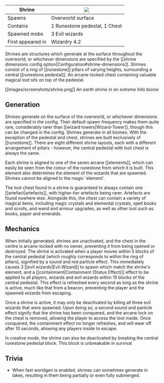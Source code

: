 | Shrine | ![](https://github.com/Electroblob77/Wizardry/blob/1.12.2/src/main/resources/assets/ebwizardry/textures/integration/antiqueatlas/shrine.png) |
| --- | --- |
| Spawns | Overworld surface |
| Contains | 1 Runestone pedestal, 1 Chest |
| Spawned mobs | 3 Evil wizards |
| First appeared in | Wizardry 4.2 |

Shrines are structures which generate at the surface throughout the overworld, or whichever dimensions are specified by the [[shrine dimensions config option|Configuration#shrine-dimensions]]. Shrines consist of a ring of [[runestone]] pillars of varying heights, surrounding a central [[runestone pedestal]]. An arcane-locked chest containing valuable magical loot sits on top of the pedestal.

[[images/screenshots/shrine.png]]
_An earth shrine in an extreme hills biome_

## Generation
Shrines generate on the surface of the overworld, or whichever dimensions are specified in the config. Their default spawn frequency makes them quite rare, considerably rarer than [[wizard towers|Wizard-Tower]], though this can be changed in the config. Shrines generate in all biomes. With the exception of the pedestal and chest, shrines are built exclusively of [[runestone]]. There are eight different shrine layouts, each with a different arrangement of pillars - however, the central pedestal with loot chest is always the same.

Each shrine is aligned to one of the seven arcane [[elements]], which can easily be seen from the colour of the runestone from which it is built. This element also determines the element of the wizards that are spawned. Shrines cannot be aligned to the magic 'element'.

The loot chest found in a shrine is guaranteed to always contain one [[artefact|artefacts]], with higher-tier artefacts being rarer. Artefacts are found nowhere else. Alongside this, the chest can contain a variety of magical items, including magic crystals and elemental crystals, spell books and scrolls, and wand and armour upgrades, as well as other loot such as books, paper and emeralds.

## Mechanics
When initially generated, shrines are unactivated, and the chest in the centre is arcane-locked with no owner, preventing it from being opened or destroyed. The shrine is activated when a player moves within 5 blocks of the central pedestal (which roughly corresponds to within the ring of pillars), signified by a sound and red particle effect. This immediately causes 3 [[evil wizards|Evil-Wizard]] to spawn which match the shrine's element, and a [[containment|Containment (Status Effect)]] effect to be applied to all players, wizards and evil wizards within 15 blocks of the central pedestal. This effect is refreshed every second as long as the shrine is active, much like that from a beacon, preventing the player and the spawned wizards from escaping.

Once a shrine is active, it may only be deactivated by killing all three evil wizards that were spawned. Upon doing so, a second sound and particle effect signify that the shrine has been conquered, and the arcane lock on the chest is removed, allowing the player to access the loot inside. Once conquered, the containment effect no longer refreshes, and will wear off after 10 seconds, allowing any players inside to escape.

In creative mode, the shrine can also be deactivated by breaking the central runestone pedestal block. This block is unbreakable in survival.

## Trivia
- When fast worldgen is enabled, shrines can sometimes generate in lakes, resulting in them being partially or even fully submerged.